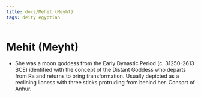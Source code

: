 ```yaml
---
title: docs/Mehit (Meyht)
tags: deity egyptian
---
```


# Mehit (Meyht)
- She was a moon goddess from the Early Dynastic Period (c. 31250-2613 BCE) identified with the concept of the Distant Goddess who departs from Ra and returns to bring transformation. Usually depicted as a reclining lioness with three sticks protruding from behind her. Consort of Anhur.